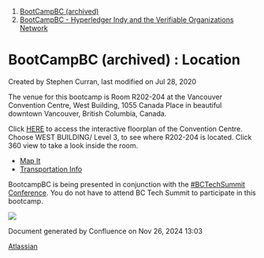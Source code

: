 1. [BootCampBC (archived)](index.html)
2. [BootCampBC - Hyperledger Indy and the Verifiable Organizations Network](BootCampBC---Hyperledger-Indy-and-the-Verifiable-Organizations-Network_17432590.html)

# BootCampBC (archived) : Location

Created by Stephen Curran, last modified on Jul 28, 2020

The venue for this bootcamp is Room R202-204 at the Vancouver Convention Centre, West Building, 1055 Canada Place in beautiful downtown Vancouver, British Columbia, Canada.

Click [HERE](https://www.vancouverconventioncentre.com/facility/floor-plans-and-specs) to access the interactive floorplan of the Convention Centre. Choose WEST BUILDING/ Level 3, to see where R202-204 is located. Click 360 view to take a look inside the room.

- [Map It](https://goo.gl/maps/fqUJ5VvNEWS2)
- [Transportation Info](https://vancouverconventioncentre.com/visiting/getting-here)

BootcampBC is being presented in conjunction with the [#BCTechSummit Conference](https://bctechsummit.ca). You do not have to attend BC Tech Summit to participate in this bootcamp.

![](plugins/servlet/confluence/placeholder/unknown-macro)

Document generated by Confluence on Nov 26, 2024 13:03

[Atlassian](http://www.atlassian.com/)
